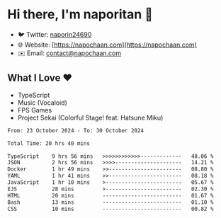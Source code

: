 # Hi there, I'm naporitan 👋

- 🐦 Twitter: [naporin24690](https://twitter.com/naporin24690)
- 🌐 Website: [https://napochaan.com](https://napochaan.com)
- ✉️ Email: [contact@napochaan.com](mailto:contact@napochaan.com)

## What I Love ❤️
- TypeScript
- Music (Vocaloid)
- FPS Games
- Project Sekai (Colorful Stage! feat. Hatsune Miku)

<!--START_SECTION:waka-->

```txt
From: 23 October 2024 - To: 30 October 2024

Total Time: 20 hrs 40 mins

TypeScript    9 hrs 56 mins   >>>>>>>>>>>>-------------   48.06 %
JSON          2 hrs 56 mins   >>>>---------------------   14.21 %
Docker        1 hr 49 mins    >>-----------------------   08.80 %
YAML          1 hr 41 mins    >>-----------------------   08.18 %
JavaScript    1 hr 10 mins    >------------------------   05.67 %
EJS           28 mins         >------------------------   02.30 %
HTML          20 mins         -------------------------   01.67 %
Bash          13 mins         -------------------------   01.10 %
CSS           10 mins         -------------------------   00.82 %
```

<!--END_SECTION:waka-->

